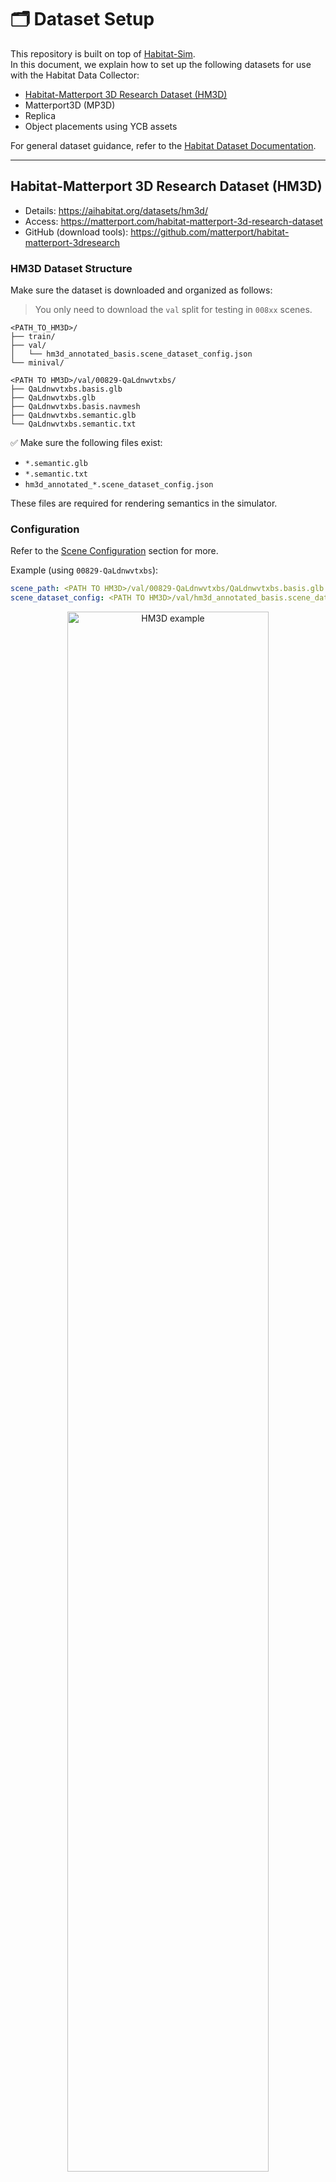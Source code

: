 # 🗂️ Dataset Setup

This repository is built on top of [Habitat-Sim](https://github.com/facebookresearch/habitat-sim).  
In this document, we explain how to set up the following datasets for use with the Habitat Data Collector:

- [Habitat-Matterport 3D Research Dataset (HM3D)](#-habitat-matterport-3d-research-dataset-hm3d)
- Matterport3D (MP3D)
- Replica
- Object placements using YCB assets

For general dataset guidance, refer to the [Habitat Dataset Documentation](https://github.com/facebookresearch/habitat-sim/blob/main/DATASETS.md).

---

## Habitat-Matterport 3D Research Dataset (HM3D)

- Details: https://aihabitat.org/datasets/hm3d/
- Access: https://matterport.com/habitat-matterport-3d-research-dataset
- GitHub (download tools): https://github.com/matterport/habitat-matterport-3dresearch

### HM3D Dataset Structure

Make sure the dataset is downloaded and organized as follows:

> You only need to download the `val` split for testing in `008xx` scenes.

```
<PATH_TO_HM3D>/
├── train/
├── val/
│   └── hm3d_annotated_basis.scene_dataset_config.json
└── minival/

<PATH TO HM3D>/val/00829-QaLdnwvtxbs/
├── QaLdnwvtxbs.basis.glb
├── QaLdnwvtxbs.glb
├── QaLdnwvtxbs.basis.navmesh
├── QaLdnwvtxbs.semantic.glb
└── QaLdnwvtxbs.semantic.txt
```

✅ Make sure the following files exist:
- `*.semantic.glb`
- `*.semantic.txt`
- `hm3d_annotated_*.scene_dataset_config.json`

These files are required for rendering semantics in the simulator.

### Configuration

Refer to the [Scene Configuration](documents/config_reference/config_reference.md) section for more.

Example (using `00829-QaLdnwvtxbs`):

```yaml
scene_path: <PATH TO HM3D>/val/00829-QaLdnwvtxbs/QaLdnwvtxbs.basis.glb
scene_dataset_config: <PATH TO HM3D>/val/hm3d_annotated_basis.scene_dataset_config.json
```

<div align="center">
  <img src="HM3D.png" alt="HM3D example" width="80%"/>
  <p><em>Example: HM3D Scene in Habitat-data-collector.</em></p>
</div>

---

## Matterport3D (MP3D) Dataset

- Details: https://niessner.github.io/Matterport/
- GitHub: https://github.com/niessner/Matterport

You only need the Habitat-compatible zip archive, not the full dataset.

Place the `scene_dataset_config` file in the root directory of the dataset, such as:

```
Habitat-Sim/data/scene_datasets/mp3d/
```

### Configuration
Refer to the [Scene Configuration](documents/config_reference/config_reference.md) section for more.
```yaml
scene_path: <PATH TO MP3D>/17DRP5sb8fy/17DRP5sb8fy.glb
scene_dataset_config: <PATH TO MP3D>/mp3d_example/mp3d.scene_dataset_config.json
```

<div align="center">
  <img src="MP3D.png" alt="MP3D example" width="80%"/>
  <p><em>Example: MP3D Scene in Habitat-data-collector.</em></p>
</div>

---

## Replica Dataset

- Dataset & instructions: https://github.com/facebookresearch/Replica-Dataset

### Directory Structure

```
<PATH TO Replica>/
├── apartment_0/
├── room_0/
│   └── habitat/
│       ├── mesh_semantic.ply
│       ├── info_semantic.json
│       └── replica_stage.stage_config.json
├── replica.scene_dataset_config.json
...
```

### Configuration
Refer to the [Scene Configuration](documents/config_reference/config_reference.md) section for more.
```yaml
scene_path: <PATH TO Replica>/room_0/habitat/mesh_semantic.ply
scene_dataset_config: <PATH TO Replica>/replica.scene_dataset_config.json
```

⚠️ **Note:** You may encounter an upside-down scene issue. To fix it, manually update the `replica.scene_dataset_config.json` file like this:

```json
"shader_type": "flat",
"up": [0, 1, 0],
"front": [0, 0, -1]
```

<div align="center">
  <img src="Replica.png" alt="Replica Room_0" width="80%"/>
  <p><em>Example: Replica Room_0 Scene in Habitat-data-collector.</em></p>
</div>

---

## YCB Benchmarks – Object and Model Set

- Details: https://www.ycbbenchmarks.com/
- Download: https://huggingface.co/datasets/ai-habitat/ycb

```bash
git lfs install
git clone https://huggingface.co/datasets/ai-habitat/ycb
```

### Structure

```
<PATH TO YCB>/
├── configs/
│   ├── 002_master_chef_can.object_config.json
│   ├── 003_cracker_box.object_config.json
│   ├── ...
├── meshes/
├── collision_meshes/
├── ycb.scene_dataset_config.json
```

### Configuration
Refer to the [Object Configuration](documents/config_reference/config_reference.md) section for more.

Use the following to load objects for insertion:

```yaml
objects_path: <PATH TO YCB>/configs
```

By default, the YCB dataset includes many objects. You can **selectively load** specific objects by copying only their config files to a reduced `configs/` directory.

Example (used in internal testing):

```
003_cracker_box.object_config.json
005_tomato_soup_can.object_config.json
011_banana.object_config.json
019_pitcher_base.object_config.json
024_bowl.object_config.json
025_mug.object_config.json
029_plate.object_config.json
037_scissors.object_config.json
```

<div align="center">
  <img src="YCB.png" alt="YCB objects example" width="80%"/>
  <p><em>Example: Setting YCB Objects in HM3D-00829 Scene in Habitat-data-collector.</em></p>
</div>
